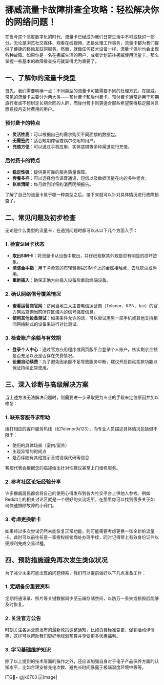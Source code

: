 # 挪威流量卡故障排查全攻略：轻松解决你的网络问题！

在当今这个高度数字化的时代，流量卡已经成为我们日常生活中不可或缺的一部分。无论是浏览社交媒体、观看在线视频，还是处理工作事务，流量卡都为我们提供了便捷的移动互联网服务。然而，就像任何技术设备一样，流量卡偶尔也会出现各种故障。如果你是一名在挪威生活的用户，或者计划前往挪威使用流量卡，那么掌握一些基本的故障排查技巧就显得尤为重要了。

## 一、了解你的流量卡类型

首先，我们需要明确一点：不同类型的流量卡可能需要不同的处理方式。在挪威，常见的流量卡主要分为两大类——预付费卡和后付费卡。预付费卡通常适用于短期旅行者或不想绑定长期合同的人群，而後付费卡则更适合那些希望获得稳定服务且愿意按月支付费用的用户。

### 预付费卡的特点
- **灵活性高**：可以根据自己的需求购买不同面额的数据包。
- **无需签约**：适合短期停留或偶尔使用的用户。
- **充值方便**：可以通过手机应用、实体店铺等多种渠道进行充值。

### 后付费卡的特点
- **稳定性强**：提供更可靠的服务质量保障。
- **套餐多样**：可以选择包含语音通话、短信以及数据流量在内的多种组合。
- **账单清晰**：每月收到详细的消费明细报告。

了解了自己的流量卡属于哪一种类型之后，接下来就可以针对具体情况进行故障排查了。

## 二、常见问题及初步检查

无论是什么类型的流量卡，在遇到问题时都可以从以下几个方面入手：

### 1. 检查SIM卡状态
- **取出SIM卡**：将流量卡从设备中取出，并仔细观察其外观是否有明显的损坏迹象。
- **清洁金手指**：用干净柔软的布轻轻擦拭SIM卡上的金属接触点，去除灰尘或污垢。
- **重新插入**：确保正确方向插入设备后重启终端设备。

### 2. 确认网络信号覆盖情况
- **查看运营商官网**：访问当地三大主要电信运营商（Telenor、KPN、Ice）的官方网站查询当前所在区域内的信号强度信息。
- **使用其他设备测试**：如果条件允许的话，可以尝试用另一部手机或其他支持相同网络制式的设备来进行对比测试。

### 3. 检查账户余额与有效期
- **登录个人中心**：通过官方应用程序或网页版平台登录个人账户，核实剩余金额是否充足以及是否存在欠费情况。
- **设置自动续费**：为了避免因余额不足导致服务中断，建议开启自动扣款功能以保证持续正常使用。

## 三、深入诊断与高级解决方案

当上述方法无法解决问题时，则需要进一步采取更为专业的手段来定位原因并加以修复：

### 1. 联系客服寻求帮助
拨打相应的客户服务热线（如Telenor为123），向专业人员描述具体情况包括但不限于：
- 使用的具体场景（室内/室外）
- 出现异常的时间点
- 是否伴随有其他提示音或错误代码等信息

客服代表会根据您的描述给出针对性建议甚至上门维修服务。

### 2. 参考社区论坛经验分享
许多挪威居民都会将自己的使用心得发布到各大社交平台上供他人参考。例如Reddit上的相关讨论区就是一个很好的交流场所，在那里你可以找到很多关于如何快速排除故障的小窍门。

### 3. 考虑更换新卡
如果经过多次尝试仍然未能恢复正常功能，则可能需要考虑更换一张全新的流量卡。此时可以前往任意一家授权经销商处办理手续，同时记得带上有效身份证件以便顺利完成交易过程。

## 四、预防措施避免再次发生类似状况

为了减少未来可能出现的问题频率，我们可以提前做好以下几点准备工作：

### 1. 定期备份重要资料
定期将通讯录、照片等关键数据同步至云端存储空间，以防万一丢失或损毁后能够及时恢复。

### 2. 关注官方公告
时刻关注各运营商发布的最新政策调整通知，比如资费标准变更、促销活动详情等，这样可以帮助我们更好地规划预算并享受更多优惠福利。

### 3. 学习基础维护知识
除了以上提到的技术层面的操作之外，还应该加强自身对于电子产品保养方面的认知水平，比如合理安排充电次数、避免长时间暴露于极端温度环境中等等。

[TG💪+ @jx0703 ![Image](https://github.com/user-attachments/assets/dbca1d08-cadb-493c-b0ec-ad6f7a83f270)]